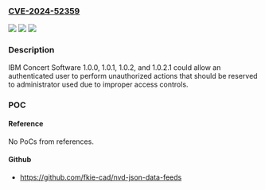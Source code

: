 ### [CVE-2024-52359](https://cve.mitre.org/cgi-bin/cvename.cgi?name=CVE-2024-52359)
![](https://img.shields.io/static/v1?label=Product&message=Concert%20Software&color=blue)
![](https://img.shields.io/static/v1?label=Version&message=%3D%201.0.0%2C%201.0.1%2C%201.0.2%2C%201.0.2.1%20&color=brighgreen)
![](https://img.shields.io/static/v1?label=Vulnerability&message=CWE-286%20Incorrect%20User%20Management&color=brighgreen)

### Description

IBM Concert Software 1.0.0, 1.0.1, 1.0.2, and 1.0.2.1 could allow an authenticated user to perform unauthorized actions that should be reserved to administrator used due to improper access controls.

### POC

#### Reference
No PoCs from references.

#### Github
- https://github.com/fkie-cad/nvd-json-data-feeds

